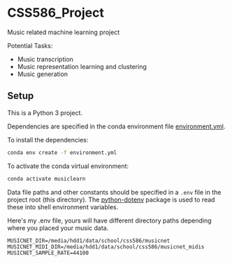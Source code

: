 # CSS586_Project

Music related machine learning project

Potential Tasks:

- Music transcription
- Music representation learning and clustering
- Music generation

## Setup

This is a Python 3 project.

Dependencies are specified in the conda environment file
[environment.yml](./environment.yml).

To install the dependencies:

```sh
conda env create -f environment.yml
```

To activate the conda virtual environment:

```sh
conda activate musiclearn
```

Data file paths and other constants should be specified in a `.env` file in the
project root (this directory). The
[python-dotenv](https://pypi.org/project/python-dotenv/) package is used to read
these into shell environment variables.

Here's my .env file, yours will have different directory paths depending where
you placed your music data.

```
MUSICNET_DIR=/media/hdd1/data/school/css586/musicnet
MUSICNET_MIDI_DIR=/media/hdd1/data/school/css586/musicnet_midis
MUSICNET_SAMPLE_RATE=44100
```
